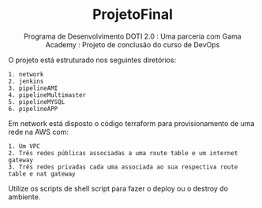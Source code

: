 <h1 align="center">ProjetoFinal</h1>
<p align="center">Programa de Desenvolvimento DOTI 2.0 : Uma parceria com Gama Academy : Projeto de conclusão do curso de DevOps</p>

O projeto está estruturado nos seguintes diretórios:

    1. network
    2. jenkins
    3. pipelineAMI
    4. pipelineMultimaster
    5. pipelineMYSQL
    6. pipelineAPP

Em network está disposto o código terraform para provisionamento de uma rede na AWS com:

    1. Um VPC
    2. Três redes públicas associadas a uma route table e um internet gateway
    3. Três redes privadas cada uma associada ao sua respectiva route table e nat gateway

Utilize os scripts de shell script para fazer o deploy ou o destroy do ambiente.

